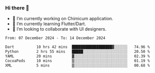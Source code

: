 ### Hi there 👋

<!--
**devcat37/devcat37** is a ✨ _special_ ✨ repository because its `README.md` (this file) appears on your GitHub profile.-->


- 🔭 I’m currently working on Chimicum application.
- 🌱 I’m currently learning Flutter/Dart.
- 👯 I’m looking to collaborate with UI designers.
<!-- - 🤔 I’m looking for help with ... -->

<!--START_SECTION:waka-->

```txt
From: 07 December 2024 - To: 14 December 2024

Dart          10 hrs 42 mins  ██████████████████▓░░░░░░   74.96 %
Python        2 hrs 55 mins   █████░░░░░░░░░░░░░░░░░░░░   20.50 %
YAML          20 mins         ▓░░░░░░░░░░░░░░░░░░░░░░░░   02.39 %
CocoaPods     10 mins         ▒░░░░░░░░░░░░░░░░░░░░░░░░   01.19 %
XML           5 mins          ▒░░░░░░░░░░░░░░░░░░░░░░░░   00.68 %
```

<!--END_SECTION:waka-->
